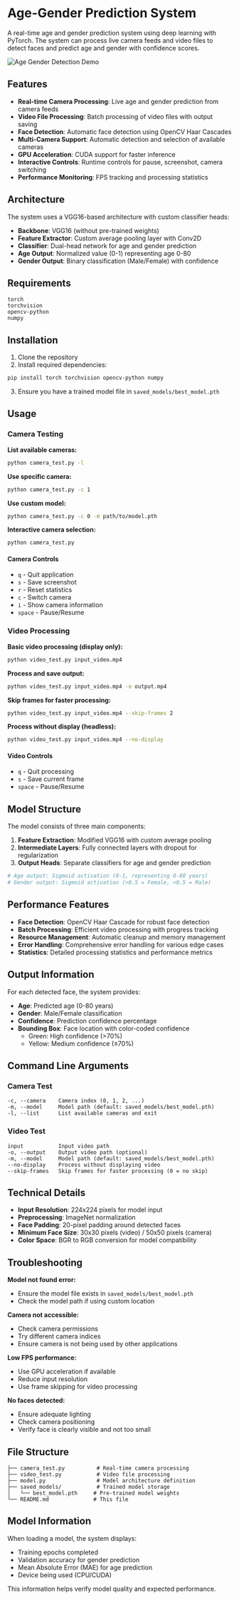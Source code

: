 # Age-Gender Prediction System

A real-time age and gender prediction system using deep learning with PyTorch. The system can process live camera feeds and video files to detect faces and predict age and gender with confidence scores.

![Age Gender Detection Demo](https://github.com/user-attachments/assets/dc1ae013-801b-400f-ae36-49ec017d799b)

## Features

- **Real-time Camera Processing**: Live age and gender prediction from camera feeds
- **Video File Processing**: Batch processing of video files with output saving
- **Face Detection**: Automatic face detection using OpenCV Haar Cascades
- **Multi-Camera Support**: Automatic detection and selection of available cameras
- **GPU Acceleration**: CUDA support for faster inference
- **Interactive Controls**: Runtime controls for pause, screenshot, camera switching
- **Performance Monitoring**: FPS tracking and processing statistics

## Architecture

The system uses a VGG16-based architecture with custom classifier heads:
- **Backbone**: VGG16 (without pre-trained weights)
- **Feature Extractor**: Custom average pooling layer with Conv2D
- **Classifier**: Dual-head network for age and gender prediction
- **Age Output**: Normalized value (0-1) representing age 0-80
- **Gender Output**: Binary classification (Male/Female) with confidence

## Requirements

```
torch
torchvision
opencv-python
numpy
```

## Installation

1. Clone the repository
2. Install required dependencies:
```bash
pip install torch torchvision opencv-python numpy
```
3. Ensure you have a trained model file in `saved_models/best_model.pth`

## Usage

### Camera Testing

**List available cameras:**
```bash
python camera_test.py -l
```

**Use specific camera:**
```bash
python camera_test.py -c 1
```

**Use custom model:**
```bash
python camera_test.py -c 0 -m path/to/model.pth
```

**Interactive camera selection:**
```bash
python camera_test.py
```

#### Camera Controls
- `q` - Quit application
- `s` - Save screenshot
- `r` - Reset statistics
- `c` - Switch camera
- `i` - Show camera information
- `space` - Pause/Resume

### Video Processing

**Basic video processing (display only):**
```bash
python video_test.py input_video.mp4
```

**Process and save output:**
```bash
python video_test.py input_video.mp4 -o output.mp4
```

**Skip frames for faster processing:**
```bash
python video_test.py input_video.mp4 --skip-frames 2
```

**Process without display (headless):**
```bash
python video_test.py input_video.mp4 --no-display
```

#### Video Controls
- `q` - Quit processing
- `s` - Save current frame
- `space` - Pause/Resume

## Model Structure

The model consists of three main components:

1. **Feature Extraction**: Modified VGG16 with custom average pooling
2. **Intermediate Layers**: Fully connected layers with dropout for regularization
3. **Output Heads**: Separate classifiers for age and gender prediction

```python
# Age output: Sigmoid activation (0-1, representing 0-80 years)
# Gender output: Sigmoid activation (>0.5 = Female, <0.5 = Male)
```

## Performance Features

- **Face Detection**: OpenCV Haar Cascade for robust face detection
- **Batch Processing**: Efficient video processing with progress tracking
- **Resource Management**: Automatic cleanup and memory management
- **Error Handling**: Comprehensive error handling for various edge cases
- **Statistics**: Detailed processing statistics and performance metrics

## Output Information

For each detected face, the system provides:
- **Age**: Predicted age (0-80 years)
- **Gender**: Male/Female classification
- **Confidence**: Prediction confidence percentage
- **Bounding Box**: Face location with color-coded confidence
  - Green: High confidence (>70%)
  - Yellow: Medium confidence (≤70%)

## Command Line Arguments

### Camera Test
```
-c, --camera    Camera index (0, 1, 2, ...)
-m, --model     Model path (default: saved_models/best_model.pth)
-l, --list      List available cameras and exit
```

### Video Test
```
input           Input video path
-o, --output    Output video path (optional)
-m, --model     Model path (default: saved_models/best_model.pth)
--no-display    Process without displaying video
--skip-frames   Skip frames for faster processing (0 = no skip)
```

## Technical Details

- **Input Resolution**: 224x224 pixels for model input
- **Preprocessing**: ImageNet normalization
- **Face Padding**: 20-pixel padding around detected faces
- **Minimum Face Size**: 30x30 pixels (video) / 50x50 pixels (camera)
- **Color Space**: BGR to RGB conversion for model compatibility

## Troubleshooting

**Model not found error:**
- Ensure the model file exists in `saved_models/best_model.pth`
- Check the model path if using custom location

**Camera not accessible:**
- Check camera permissions
- Try different camera indices
- Ensure camera is not being used by other applications

**Low FPS performance:**
- Use GPU acceleration if available
- Reduce input resolution
- Use frame skipping for video processing

**No faces detected:**
- Ensure adequate lighting
- Check camera positioning
- Verify face is clearly visible and not too small

## File Structure

```
├── camera_test.py          # Real-time camera processing
├── video_test.py           # Video file processing
├── model.py                # Model architecture definition
├── saved_models/           # Trained model storage
│   └── best_model.pth     # Pre-trained model weights
└── README.md              # This file
```

## Model Information

When loading a model, the system displays:
- Training epochs completed
- Validation accuracy for gender prediction
- Mean Absolute Error (MAE) for age prediction
- Device being used (CPU/CUDA)

This information helps verify model quality and expected performance.
